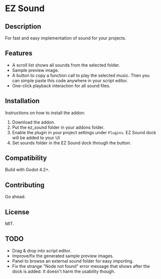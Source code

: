 # EZ Sound

## Description
For fast and easy implementation of sound for your projects.

## Features
- A scroll list shows all sounds from the selected folder.
- Sample preview image.
- A button to copy a function call to play the selected music. Then you can simple paste this code anywhere in your script editor.
- One-click playback interaction for all sound files.

## Installation
Instructions on how to install the addon:
1. Download the addon.
2. Put the ez_sound folder in your addons folder.
3. Enable the plugin in your project settings under `Plugins`. EZ Sound dock will be added to your UI
4. Set sounds folder in the EZ Sound dock through the button.


## Compatibility
Build with Godot 4.2+.

## Contributing
Go ahead.

## License
MIT.

## TODO
- Drag & drop into script editor.
- Improve/fix the generated sample preview images.
- Panel to browse an external sound folder for easy importing.
- Fix the strange "Node not found" error message that shows after the dock is added. It doesn't harm the usability though.
